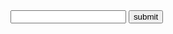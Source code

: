 <html>
 <body>
<input id ="why">
<button class="button"<button class="button"onclick="jonjones()">submit</button> 
<script>
 function jonjones(){
 let truager = document.getElementById("why")
 let neugar = truager.value
 document.write(neugar)
  }
</script>
 
</body>   
</html>

